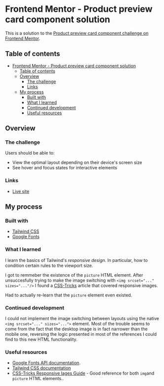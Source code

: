 # Frontend Mentor - Product preview card component solution

This is a solution to the [Product preview card component challenge on Frontend Mentor](https://www.frontendmentor.io/challenges/product-preview-card-component-GO7UmttRfa).

## Table of contents

- [Frontend Mentor - Product preview card component solution](#frontend-mentor---product-preview-card-component-solution)
  - [Table of contents](#table-of-contents)
  - [Overview](#overview)
    - [The challenge](#the-challenge)
    - [Links](#links)
  - [My process](#my-process)
    - [Built with](#built-with)
    - [What I learned](#what-i-learned)
    - [Continued development](#continued-development)
    - [Useful resources](#useful-resources)

## Overview

### The challenge

Users should be able to:

- View the optimal layout depending on their device's screen size
- See hover and focus states for interactive elements

### Links

- [Live site](https://nico-or.github.io/frontend-mentor/challenges/newbie/product-preview-card-component/tailwind/index.html)

## My process

### Built with

- [Tailwind CSS](https://tailwindcss.com/)
- [Google Fonts](https://fonts.google.com/)

### What I learned

I learn the basics of Tailwind's _responsive design_. In particular, how to condition certain rules to the viewport size.

I got to remmeber the existence of the `picture` HTML element.
After unsuccesfully trying to make the image switching with `<img srcset="..." sizes="..."/>` I found a [CSS-Tricks](https://css-tricks.com/) article that covered responsive images.

Had to actually re-learn that the `picture` element even existed.

### Continued development

I could not implement the image switching between layouts using the native `<img srcset="..." sizes="...">` element.
Most of the trouble seems to come from the fact that the desktop image is in fact narrower than the mobile one, reversing the logic presented in most of the references I could find to this new HTML functionality.

### Useful resources

- [Google Fonts API documentation](https://developers.google.com/fonts/docs/getting_started).
- [Tailwind CSS documentation](https://tailwindcss.com/docs/)
- [CSS-Tricks Responsive Iages Guide](https://css-tricks.com/a-guide-to-the-responsive-images-syntax-in-html/) - Good reference for both `img`and `picture` HTML elements..
